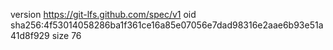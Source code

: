 version https://git-lfs.github.com/spec/v1
oid sha256:4f53014058286ba1f361ce16a85e07056e7dad98316e2aae6b93e51a41d8f929
size 76
